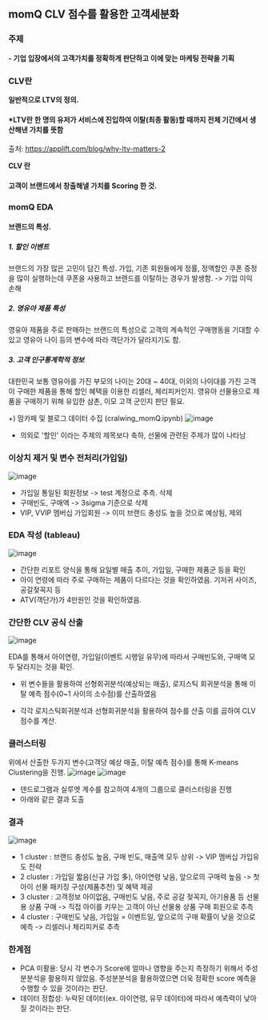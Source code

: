 ## momQ CLV 점수를 활용한 고객세분화

### 주제

__- 기업 입장에서의 고객가치를 정확하게 판단하고 이에 맞는 마케팅 전략을 기획__

### CLV란

__일반적으로 LTV의 정의.__
#### *LTV란 한 명의 유저가 서비스에 진입하여 이탈(최종 활동)할 때까지 전체 기간에서 생산해낸 가치를 뜻함
출처: https://applift.com/blog/why-ltv-matters-2

__CLV 란__ 
#### 고객이 브랜드에서 창출해낼 가치를 Scoring 한 것.

### momQ EDA 

#### __브랜드의 특성.__
##### 1. 할인 이벤트
브랜드의 가장 많은 고민이 담긴 특성. 
가입, 기존 회원들에게 정률, 정액할인 쿠폰 증정을 많이 실행하는데 
쿠폰을 사용하고 브랜드를 이탈하는 경우가 발생함. -> 기업 이익 손해
##### 2. 영유아 제품 특성
영유아 제품을 주로 판매하는 브랜드의 특성으로 고객의 계속적인 구매행동을
기대할 수 있고 영유아 나이 등의 변수에 따라 객단가가 달라지기도 함. 
##### 3. 고객 인구통계학적 정보
대한민국 보통 영유아를 가진 부모의 나이는 20대 ~ 40대, 이외의 나이대를 가진 고객이 
구매한 제품을 통해 할인 혜택을 이용한 리셀러, 체리피커인지. 영유아 선물용으로
제품을 구매하기 위해 유입한 삼촌, 이모 고객 군인지 판단 필요. 

+) 맘카페 및 블로그 데이터 수집 (cralwing_momQ.ipynb)
![image](https://user-images.githubusercontent.com/58278809/87530497-5da55b00-c6cb-11ea-92be-d5bf6e6a9eb5.png)

- 의외로 '할인' 이라는 주제의 제목보다 축하, 선물에 관련된 주제가 많이 나타남

### 이상치 제거 및 변수 전처리(가입일)
![image](https://user-images.githubusercontent.com/58278809/87530586-7f064700-c6cb-11ea-9cb1-abc071b64703.png)

- 가입일 통일된 회원정보 -> test 계정으로 추측. 삭제
- 구매빈도, 구매액 -> 3sigma 기준으로 삭제
- VIP, VVIP 멤버십 가입회원 -> 이미 브랜드 충성도 높을 것으로 예상됨, 제외
### EDA 작성 (tableau) 
![image](https://user-images.githubusercontent.com/58278809/87530101-e1127c80-c6ca-11ea-852b-08cd3a12c3ab.png)

- 간단한 리포트 양식을 통해 요일별 매출 추이, 가입일, 구매한 제품군 등을 확인
- 아이 연령에 따라 주로 구매하는 제품이 다르다는 것을 확인하였음. 기저귀 사이즈, 공갈젖꼭지 등 
- ATV(객단가)가 4만원인 것을 확인하였음.

### 간단한 CLV 공식 산출
![image](https://user-images.githubusercontent.com/58278809/87530639-904f5380-c6cb-11ea-9873-472b8ee8c7ad.png)

EDA를 통해서 아이연령, 가입일(이벤트 시행일 유무)에 따라서 구매빈도와, 구매액 모두 달라지는 것을 확인. 

- 위 변수들을 활용하여 선형회귀분석(예상되는 매출), 로지스틱 회귀분석을 통해 이탈 예측 점수(0~1 사이의 소수점)를 산출하였음

- 각각 로지스틱회귀분석과 선형회귀분석을 활용하여 점수를 산출
이를 곱하여 CLV 점수를 계산. 


### 클러스터링

위에서 산출한 두가지 변수(고객당 예상 매출, 이탈 예측 점수)를 통해 K-means Clustering을 진행.
![image](https://user-images.githubusercontent.com/58278809/87530713-abba5e80-c6cb-11ea-9c1d-491309158423.png)
![image](https://user-images.githubusercontent.com/58278809/87530726-b1b03f80-c6cb-11ea-8669-8bb03066f1ca.png)

- 덴드로그램과 실루엣 계수를 참고하여 4개의 그룹으로 클러스터링을 진행
- 아래와 같은 결과 도출

### 결과
![image](https://user-images.githubusercontent.com/58278809/87530774-c391e280-c6cb-11ea-8c92-00c6da3dcc2a.png)
* 1 cluster : 브랜드 충성도 높음, 구매 빈도, 매출액 모두 상위 -> VIP 멤버십 가입유도 전략 
* 2 cluster : 가입일 짧음(신규 가입 多), 아이연령 낮음, 앞으로의 구매력 높음 -> 첫 아이 선물 패키징 구성(제품추천) 및 혜택 제공
* 3 cluster : 고객정보 아이없음, 구매빈도 낮음, 주로 공갈 젖꼭지, 아기용품 등 선물용 상품 구매 -> 직접 아이를 키우는 고객이 아닌 선물용 상품 구매 회원으로 추측 
* 4 cluster : 구매빈도 낮음, 가입일 = 이벤트일, 앞으로의 구매 확률이 낮을 것으로 예측 -> 리셀러나 체리피커로 추측 

### 한계점

* PCA 미활용: 당시 각 변수가 Score에 얼마나 영향을 주는지 측정하기 위해서 주성분분석을 활용하지 않았음. 주성분분석을 활용하였으면 더욱 정확한 score 예측을 수행할 수 있을 것이라는 판단. 
* 데이터 정합성: 누락된 데이터(ex. 아이연령, 유무 데이터)에 따라서 예측력이 낮아질 것이라는 판단. 


```python

```
